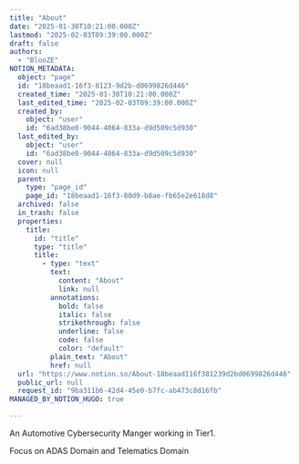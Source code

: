 ```yaml
---
title: "About"
date: "2025-01-30T10:21:00.000Z"
lastmod: "2025-02-03T09:39:00.000Z"
draft: false
authors:
  - "BlooZE"
NOTION_METADATA:
  object: "page"
  id: "18beaad1-16f3-8123-9d2b-d0699826d446"
  created_time: "2025-01-30T10:21:00.000Z"
  last_edited_time: "2025-02-03T09:39:00.000Z"
  created_by:
    object: "user"
    id: "6ad38be0-9044-4064-833a-d9d509c5d930"
  last_edited_by:
    object: "user"
    id: "6ad38be0-9044-4064-833a-d9d509c5d930"
  cover: null
  icon: null
  parent:
    type: "page_id"
    page_id: "18beaad1-16f3-80d9-b8ae-fb65e2e618d8"
  archived: false
  in_trash: false
  properties:
    title:
      id: "title"
      type: "title"
      title:
        - type: "text"
          text:
            content: "About"
            link: null
          annotations:
            bold: false
            italic: false
            strikethrough: false
            underline: false
            code: false
            color: "default"
          plain_text: "About"
          href: null
  url: "https://www.notion.so/About-18beaad116f381239d2bd0699826d446"
  public_url: null
  request_id: "9ba311b6-42d4-45e0-b7fc-ab473c8d16fb"
MANAGED_BY_NOTION_HUGO: true

---
```



An Automotive Cybersecurity Manger working in Tier1.


Focus on ADAS Domain and Telematics Domain


